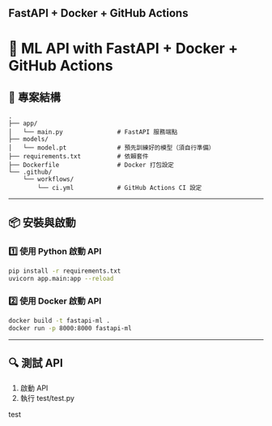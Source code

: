## FastAPI + Docker + GitHub Actions

# 🚀 ML API with FastAPI + Docker + GitHub Actions

## 📁 專案結構

```
.
├── app/
│   └── main.py               # FastAPI 服務端點
├── models/
│   └── model.pt              # 預先訓練好的模型（須自行準備）
├── requirements.txt          # 依賴套件
├── Dockerfile                # Docker 打包設定
└── .github/
    └── workflows/
        └── ci.yml            # GitHub Actions CI 設定
```

---

## 📦 安裝與啟動

### 1️⃣ 使用 Python 啟動 API

```bash
pip install -r requirements.txt
uvicorn app.main:app --reload
```

### 2️⃣ 使用 Docker 啟動 API

```bash
docker build -t fastapi-ml .
docker run -p 8000:8000 fastapi-ml
```

---

## 🔍 測試 API
1. 啟動 API
2. 執行 test/test.py

test
